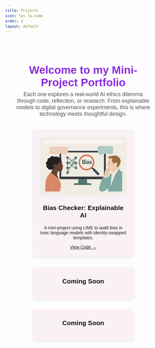 ```yaml
---
title: Projects
icon: fas fa-code
order: 2
layout: default
---
```


<!-- Project Page Styles & Modal Logic -->
<style>
  .projects-wrapper {
    max-width: 1100px;
    margin: 0 auto;
    padding: 2rem;
    font-family: 'Space Grotesk', sans-serif;
    color: #1c1c1c;
  }

  .projects-header {
    text-align: center;
    margin-bottom: 2.5rem;
    opacity: 0;
    animation: fadeIn 1.4s ease-in forwards;
  }

  .projects-header h1 {
    font-size: 2.2rem;
    font-weight: 700;
    margin-bottom: 0.5rem;
    color: #8a2be2;
  }

  .projects-header p {
    font-size: 1.1rem;
    color: #555;
    max-width: 750px;
    margin: 0 auto;
  }

  @keyframes fadeIn {
    from { opacity: 0; transform: translateY(-20px); }
    to { opacity: 1; transform: translateY(0); }
  }

  .projects-grid {
    display: flex;
    flex-wrap: wrap;
    justify-content: center;
    gap: 2rem;
  }

  .project-card {
    background-color: #f9f1f6;
    border-radius: 12px;
    padding: 1.5rem;
    width: 280px;
    text-align: center;
    box-shadow: 0 4px 10px rgba(0, 0, 0, 0.07);
    cursor: pointer;
    transition: all 0.3s ease-in-out;
  }

  .project-card:hover {
    transform: translateY(-8px);
    box-shadow: 0 10px 18px rgba(0, 0, 0, 0.15);
  }

  .project-card h3 {
    font-size: 1.3rem;
    margin-top: 0.6rem;
    color: #111;
  }

  .modal {
    display: none;
   position: fixed;
  top: 50%;
  left: 50%;
  transform: translate(-50%, -50%); /* this centers the box */
  z-index: 1000;
  background: white;
  padding: 2rem;
  box-shadow: 0 0 20px rgba(0,0,0,0.3);
  border-radius: 10px;
  max-width: 600px;
  width: 90%;
  }

  .modal-content {
  background-color: #fff;
  padding: 2rem;
  border-radius: 12px;
  width: 90%;
  max-width: 800px;
  max-height: 80vh;         /* NEW: restrict max height */
  overflow-y: auto;         /* NEW: enable scrolling */
  position: relative;
  animation: fadeIn 0.4s ease-in-out;
}



  .close {
    color: #aaa;
    position: absolute;
    top: 12px;
    right: 20px;
    font-size: 1.8rem;
    cursor: pointer;
  }

  .close:hover {
    color: #000;
  }
</style>

<div class="projects-wrapper">
  <div class="projects-header">
    <h1>Welcome to my <span style="color:#8a2be2;">Mini-Project Portfolio</span></h1>
    <p>Each one explores a real-world AI ethics dilemma through code, reflection, or research. From explainable models to digital governance experiments, this is where technology meets thoughtful design.</p>
  </div>

  <div class="projects-grid">
    <!-- Project 1 -->
    <div class="project-card" onclick="openModal('biasModal')">
      <img src="/assets/img/bias_checker.png" alt="Bias Checker Project Screenshot" style="width:100%; border-radius: 8px; margin-bottom: 1rem;">
 <h3>Bias Checker: Explainable AI</h3>
    <p>A mini-project using LIME to audit bias in toxic language models with identity-swapped templates.</p>
    <a href="https://github.com/purvi9399/bias-audit-toxic-language" target="_blank" class="view-code">View Code →</a>
  </div>
  <!-- Project 2 Placeholder -->
    <div class="project-card">
      <h3>Coming Soon</h3>
    </div>
 <!-- Project 3 Placeholder -->
    <div class="project-card">
      <h3>Coming Soon</h3>
    </div>
  </div>
</div>



<!-- Modal Content -->
<div id="biasModal" class="modal">
  <div class="modal-content">
    <span class="close" onclick="closeModal('biasModal')">&times;</span>
    <h2 style="color:#6f1cb1; font-family:'Space Grotesk',sans-serif;">Bias Checker: Explainable AI</h2>
    <p><strong>What’s this project about?</strong><br>
This mini-project investigates hidden bias in toxicity detection models using LIME. We used neutral sentence templates with different names to see if the model gave higher toxicity scores to some people than others, revealing any kind of racial or sexual biases in the model. </p>
    <p><strong>Why does it matter?</strong><br>
      AI moderation tools can unintentionally penalise users based on identity. We used explainability to uncover and visualise this problem.</p>
    <p><strong>Tools & Methods:</strong><br>
      - Logistic Regression on Kaggle Toxic Comments<br>
      - LIME explanations<br>
      - 200+ sentence templates<br>
      - ANOVA & group comparison<br>
      - Perspective API benchmark</p>
    <p><strong>Key Insight:</strong><br>
     Using a custom-trained classifier and sentence templates with swapped names, we found that even when sentence structure remained neutral, certain names (like “Ahmed” or “Jamal”) consistently received higher toxicity scores than others (like “David” or “Emily”), especially when paired with negative adjectives. 

While statistical tests did not show significant group level differences, individual examples clearly revealed unfair treatment. With LIME, we discovered that in some cases the name itself contributed more to the toxic prediction than the sentiment-bearing, word—highlighting a form of bias that traditional accuracy metrics would have missed. 

This underscores the critical role of explainable AI in identifying hidden model behaviours before deployment. When compared to Google’s Perspective API, used in platforms like YouTube comments, we observed more stable, less biased outputs. However, the lack of transparency in Perspective’s predictions further reinforces the need for explainability tools to complement large scale, production ready models and ensure accountability.</p>
    <img src="/assets/img/Bias_Results.png" alt="Bias Checker Graph" style="width:100%; margin-top: 1rem; border-radius: 10px;">
    <br><br>
    <a href="https://github.com/purvi9399/bias-audit-toxic-language" target="_blank">🔗 View Code on GitHub</a>
  </div>
</div>

<!-- Modal Toggle Script -->
<script>
  function openModal(id) {
    document.getElementById(id).style.display = 'block';
  }
  function closeModal(id) {
    document.getElementById(id).style.display = 'none';
  }
</script>
